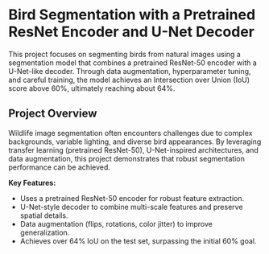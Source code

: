 # Bird Segmentation with a Pretrained ResNet Encoder and U-Net Decoder

This project focuses on segmenting birds from natural images using a segmentation model that combines a pretrained ResNet-50 encoder with a U-Net-like decoder. Through data augmentation, hyperparameter tuning, and careful training, the model achieves an Intersection over Union (IoU) score above 60%, ultimately reaching about 64%.

## Project Overview

Wildlife image segmentation often encounters challenges due to complex backgrounds, variable lighting, and diverse bird appearances. By leveraging transfer learning (pretrained ResNet-50), U-Net-inspired architectures, and data augmentation, this project demonstrates that robust segmentation performance can be achieved.

**Key Features:**
- Uses a pretrained ResNet-50 encoder for robust feature extraction.
- U-Net-style decoder to combine multi-scale features and preserve spatial details.
- Data augmentation (flips, rotations, color jitter) to improve generalization.
- Achieves over 64% IoU on the test set, surpassing the initial 60% goal.

  
